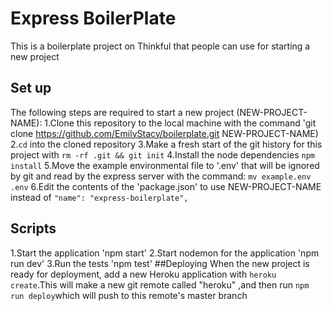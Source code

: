 # Express BoilerPlate
This is a boilerplate project on Thinkful that people can use for starting a new project
## Set up
The following steps are required to start a new project (NEW-PROJECT-NAME):
1.Clone this repository to the local machine with the command 'git clone https://github.com/EmilyStacy/boilerplate.git NEW-PROJECT-NAME)
2.`cd` into the cloned repository
3.Make a fresh start of the git history for this project with `rm -rf .git && git init`
4.Install the node dependencies `npm install`
5.Move the example environmental file to '.env' that will be ignored by git and read by the express server with the command: `mv example.env .env`
6.Edit the contents of the 'package.json' to use NEW-PROJECT-NAME instead of `"name": "express-boilerplate",`
## Scripts
1.Start the application 'npm start'
2.Start nodemon for the application 'npm run dev'
3.Run the tests 'npm test'
##Deploying
When the new project is ready for deployment, add a new Heroku application with `heroku create`.This will make a new git remote called "heroku" ,and then run `npm run deploy`which will push to this remote's master branch
